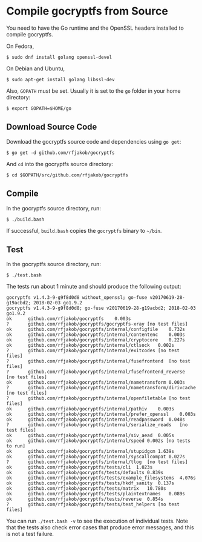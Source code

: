 Compile gocryptfs from Source
=============================

You need to have the Go runtime and the OpenSSL headers installed to
compile gocryptfs.

On Fedora,

	$ sudo dnf install golang openssl-devel

On Debian and Ubuntu,

	$ sudo apt-get install golang libssl-dev

Also, `GOPATH` must be set. Usually it is set to the `go` folder in
your home directory:

	$ export GOPATH=$HOME/go

Download Source Code
--------------------

Download the gocryptfs source code and dependencies using `go get`:

	$ go get -d github.com/rfjakob/gocryptfs

And `cd` into the gocryptfs source directory:

	$ cd $GOPATH/src/github.com/rfjakob/gocryptfs

Compile
-------

In the gocryptfs source directory, run:

	$ ./build.bash

If successful, `build.bash` copies the `gocryptfs` binary to `~/bin`.

Test
----

In the gocryptfs source directory, run:

	$ ./test.bash

The tests run about 1 minute and should produce the following output:

```
gocryptfs v1.4.3-9-g9f8d0d8 without_openssl; go-fuse v20170619-28-g19acbd2; 2018-02-03 go1.9.2
gocryptfs v1.4.3-9-g9f8d0d8; go-fuse v20170619-28-g19acbd2; 2018-02-03 go1.9.2
ok  	github.com/rfjakob/gocryptfs	0.003s
?   	github.com/rfjakob/gocryptfs/gocryptfs-xray	[no test files]
ok  	github.com/rfjakob/gocryptfs/internal/configfile	0.732s
ok  	github.com/rfjakob/gocryptfs/internal/contentenc	0.003s
ok  	github.com/rfjakob/gocryptfs/internal/cryptocore	0.227s
ok  	github.com/rfjakob/gocryptfs/internal/ctlsock	0.002s
?   	github.com/rfjakob/gocryptfs/internal/exitcodes	[no test files]
?   	github.com/rfjakob/gocryptfs/internal/fusefrontend	[no test files]
?   	github.com/rfjakob/gocryptfs/internal/fusefrontend_reverse	[no test files]
ok  	github.com/rfjakob/gocryptfs/internal/nametransform	0.003s
?   	github.com/rfjakob/gocryptfs/internal/nametransform/dirivcache	[no test files]
?   	github.com/rfjakob/gocryptfs/internal/openfiletable	[no test files]
ok  	github.com/rfjakob/gocryptfs/internal/pathiv	0.003s
ok  	github.com/rfjakob/gocryptfs/internal/prefer_openssl	0.003s
ok  	github.com/rfjakob/gocryptfs/internal/readpassword	0.048s
?   	github.com/rfjakob/gocryptfs/internal/serialize_reads	[no test files]
ok  	github.com/rfjakob/gocryptfs/internal/siv_aead	0.005s
ok  	github.com/rfjakob/gocryptfs/internal/speed	0.002s [no tests to run]
ok  	github.com/rfjakob/gocryptfs/internal/stupidgcm	1.639s
ok  	github.com/rfjakob/gocryptfs/internal/syscallcompat	0.027s
?   	github.com/rfjakob/gocryptfs/internal/tlog	[no test files]
ok  	github.com/rfjakob/gocryptfs/tests/cli	1.023s
ok  	github.com/rfjakob/gocryptfs/tests/defaults	0.839s
ok  	github.com/rfjakob/gocryptfs/tests/example_filesystems	4.076s
ok  	github.com/rfjakob/gocryptfs/tests/hkdf_sanity	0.137s
ok  	github.com/rfjakob/gocryptfs/tests/matrix	10.780s
ok  	github.com/rfjakob/gocryptfs/tests/plaintextnames	0.089s
ok  	github.com/rfjakob/gocryptfs/tests/reverse	0.854s
?   	github.com/rfjakob/gocryptfs/tests/test_helpers	[no test files]
```

You can run `./test.bash -v` to see the execution of individual tests. Note that
the tests also check error cases that produce error messages, and this is not
a test failure.
